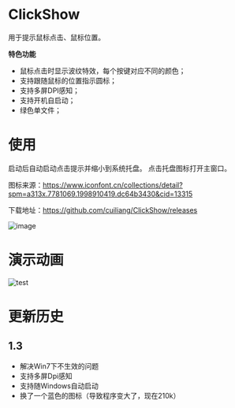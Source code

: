 # ClickShow
用于提示鼠标点击、鼠标位置。

**特色功能**
- 鼠标点击时显示波纹特效，每个按键对应不同的颜色；
- 支持跟随鼠标的位置指示圆标；
- 支持多屏DPI感知；
- 支持开机自启动；
- 绿色单文件；


# 使用
启动后自动启动点击提示并缩小到系统托盘。
点击托盘图标打开主窗口。



图标来源：https://www.iconfont.cn/collections/detail?spm=a313x.7781069.1998910419.dc64b3430&cid=13315

下载地址：https://github.com/cuiliang/ClickShow/releases

![image](https://user-images.githubusercontent.com/1972649/122925354-5554a600-d399-11eb-883c-60220fbd8da3.png)


# 演示动画

![test](https://user-images.githubusercontent.com/1972649/122925974-f17ead00-d399-11eb-9c57-9b2f14dd5973.gif)


# 更新历史

## 1.3
- 解决Win7下不生效的问题
- 支持多屏Dpi感知
- 支持随Windows自动启动
- 换了一个蓝色的图标（导致程序变大了，现在210k）

